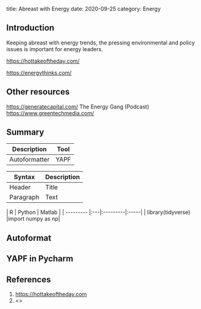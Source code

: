 title: Abreast with Energy
date: 2020-09-25
category: Energy

## Introduction
Keeping abreast with energy trends, the pressing environmental and policy issues is important for energy leaders.



https://hottakeoftheday.com/


https://energythinks.com/

## Other resources
https://generatecapital.com/
The Energy Gang (Podcast)
https://www.greentechmedia.com/


## Summary


| Description   | Tool |
| ------------- | ---- |
| Autoformatter | YAPF |

| Syntax      | Description |
| ----------- | ----------- |
| Header      | Title       |
| Paragraph   | Text        |



|  R |  Python |    Matlab |
| --------- |:---|:---------|:-----|
| library(tidyverse) |import numpy as np|

## Autoformat



## YAPF in Pycharm


## References
1. <https://hottakeoftheday.com>
1. <>
